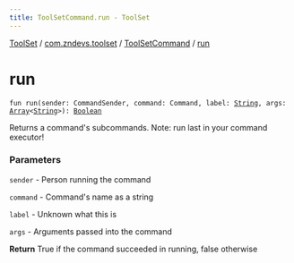 ```yaml
---
title: ToolSetCommand.run - ToolSet
---
```


[ToolSet](../../index.html) / [com.zndevs.toolset](../index.html) / [ToolSetCommand](index.html) / [run](./run.html)

# run

`fun run(sender: CommandSender, command: Command, label: `[`String`](https://kotlinlang.org/api/latest/jvm/stdlib/kotlin/-string/index.html)`, args: `[`Array`](https://kotlinlang.org/api/latest/jvm/stdlib/kotlin/-array/index.html)`<`[`String`](https://kotlinlang.org/api/latest/jvm/stdlib/kotlin/-string/index.html)`>): `[`Boolean`](https://kotlinlang.org/api/latest/jvm/stdlib/kotlin/-boolean/index.html)

Returns a command's subcommands.
Note: run last in your command executor!

### Parameters

`sender` - Person running the command

`command` - Command's name as a string

`label` - Unknown what this is

`args` - Arguments passed into the command

**Return**
True if the command succeeded in running, false otherwise


